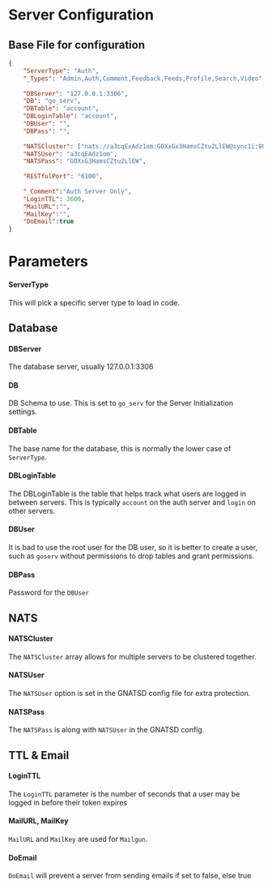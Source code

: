 # Server Configuration

## Base File for configuration

``` json
{
	"ServerType": "Auth",
	"_Types": "Admin,Auth,Comment,Feedback,Feeds,Profile,Search,Video",
	
	"DBServer": "127.0.0.1:3306",
	"DB": "go_serv",
	"DBTable": "account",
	"DBLoginTable": "account",
	"DBUser": "",
	"DBPass": "",
	
	"NATSCluster": ["nats://a3cqExAdz1om:GOXxGx3HamsCZtu2LlEW@sync1i:8080"],
	"NATSUser": "a3cqEAdz1om",
	"NATSPass": "GOXxG3HamsCZtu2LlEW",
	
	"RESTfulPort": "6100",
	
	"_Comment":"Auth Server Only",
	"LoginTTL": 3600,
	"MailURL":"",
	"MailKey":"",
	"DoEmail":true
}
```


# Parameters

#### ServerType

This will pick a specific server type to load in code.


## Database

#### DBServer

The database server, usually 127.0.0.1:3306

#### DB

DB Schema to use. This is set to `go_serv` for the Server Initialization settings.

#### DBTable

The base name for the database, this is normally the lower case of `ServerType`.

#### DBLoginTable

The DBLoginTable is the table that helps track what users are logged in between servers. This is typically `account` on the auth server and `login` on other servers.

#### DBUser

It is bad to use the root user for the DB user, so it is better to create a user, such as `goserv` without permissions to drop tables and grant permissions.

#### DBPass

Password for the `DBUser`


## NATS

#### NATSCluster

The `NATSCluster` array allows for multiple servers to be clustered together.

#### NATSUser

The `NATSUser` option is set in the GNATSD config file for extra protection.

#### NATSPass

The `NATSPass` is along with `NATSUser` in the GNATSD config.


## TTL & Email

#### LoginTTL

The `LoginTTL` parameter is the number of seconds that a user may be logged in before their token expires

#### MailURL, MailKey

`MailURL` and `MailKey` are used for `Mailgun`.

#### DoEmail

`DoEmail` will prevent a server from sending emails if set to false, else true